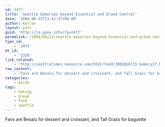 ```yaml
---
id: 2477
title: 'Seattle bakeries beyond Essential and Grand Central'
date: '2004-08-22T13:41:37+00:00'
author: Kellan
layout: post
guid: 'http://lm.quxx.info/?p=2477'
permalink: /2004/08/22/seattle-bakeries-beyond-essential-and-grand-central/
typo_id:
    - '2475'
mt_id:
    - '2310'
link_related:
    - 'http://seattletimes.nwsource.com/html/food/2001816715_bakery17.html'
raw_content:
    - 'Favs are Besalu for dessert and croissant, and Tall Grass for baguette'
categories:
    - Aside
tags:
    - baking
    - bread
    - food
    - seattle
---
```


Favs are Besalu for dessert and croissant, and Tall Grass for baguette